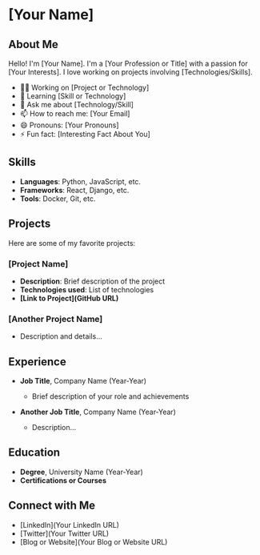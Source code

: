 
# [Your Name]

## About Me
Hello! I'm [Your Name]. I'm a [Your Profession or Title] with a passion for [Your Interests]. I love working on projects involving [Technologies/Skills].

- 👨‍💻 Working on [Project or Technology]
- 🌱 Learning [Skill or Technology]
- 💬 Ask me about [Technology/Skill]
- 📫 How to reach me: [Your Email]
- 😄 Pronouns: [Your Pronouns]
- ⚡ Fun fact: [Interesting Fact About You]

## Skills
- **Languages**: Python, JavaScript, etc.
- **Frameworks**: React, Django, etc.
- **Tools**: Docker, Git, etc.

## Projects
Here are some of my favorite projects:

### [Project Name]
- **Description**: Brief description of the project
- **Technologies used**: List of technologies
- **[Link to Project](GitHub URL)**

### [Another Project Name]
- Description and details...

## Experience
- **Job Title**, Company Name (Year-Year)
  - Brief description of your role and achievements

- **Another Job Title**, Company Name (Year-Year)
  - Description...

## Education
- **Degree**, University Name (Year-Year)
- **Certifications or Courses**

## Connect with Me
- [LinkedIn](Your LinkedIn URL)
- [Twitter](Your Twitter URL)
- [Blog or Website](Your Blog or Website URL)
